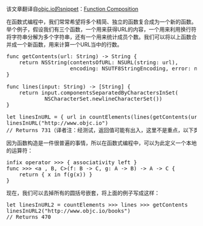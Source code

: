 该文章翻译自[objc.io的snippet][1]：[Function Composition][2]

在函数式编程中，我们常常希望将多个精简、独立的函数复合成为一个新的函数。举个例子，假设我们有三个函数，一个用来获得URL的内容，一个用来利用换行符将字符串分解为多个字符串，还有一个用来统计成员个数。我们可以将以上函数合并成一个新函数，用来计算一个URL当中的行数。

<pre lang="swift">func getContents(url: String) -> String {
    return NSString(contentsOfURL: NSURL(string: url), 
                    encoding: NSUTF8StringEncoding, error: nil)
}

func lines(input: String) -> [String] {
    return input.componentsSeparatedByCharactersInSet(
            NSCharacterSet.newlineCharacterSet())
}

let linesInURL = { url in countElements(lines(getContents(url))) }
linesInURL("http://www.objc.io") 
// Returns 731（译者注：经测试，返回值可能有出入，这里不是重点，以下类似）
</pre>

因为函数构造是一件很普遍的事情，所以在函数式编程中，可以为此定义一个本地的运算符：

<pre lang="swift">infix operator >>> { associativity left }
func >>> &lt;a , B, C>(f: B -> C, g: A -> B) -> A -> C {
    return { x in f(g(x)) }
}
</pre>

现在，我们可以去掉所有的圆括号嵌套，将上面的例子写成这样：

<pre lang="swift">let linesInURL2 = countElements >>> lines >>> getContents
linesInURL2("http://www.objc.io/books") 
// Returns 470
</pre>

 [1]: http://www.objc.io/snippets/
 [2]: http://www.objc.io/snippets/2.html
